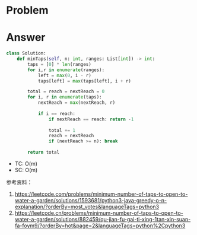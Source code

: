 # Problem
# Answer
```python
class Solution:
    def minTaps(self, n: int, ranges: List[int]) -> int:
        taps = [0] * len(ranges) 
        for i,r in enumerate(ranges):
            left = max(0, i - r)
            taps[left] = max(taps[left], i + r)

        total = reach = nextReach = 0
        for i, r in enumerate(taps):
            nextReach = max(nextReach, r)
            
            if i == reach:
                if nextReach == reach: return -1
                
                total += 1
                reach = nextReach
                if (nextReach >= n): break
        
        return total
```
- TC: O(m)
- SC: O(m)

参考资料：
1. https://leetcode.com/problems/minimum-number-of-taps-to-open-to-water-a-garden/solutions/1593681/python3-java-greedy-o-n-explanation/?orderBy=most_votes&languageTags=python3
2. https://leetcode.cn/problems/minimum-number-of-taps-to-open-to-water-a-garden/solutions/882459/qu-jian-fu-gai-ti-xing-1tan-xin-suan-fa-foym9/?orderBy=hot&page=2&languageTags=python%2Cpython3